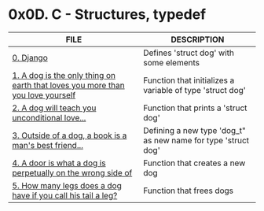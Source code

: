 # 0x0D. C - Structures, typedef

FILE | DESCRIPTION
----|----
[0. Django](./dog.h) | Defines 'struct dog' with some elements
[1. A dog is the only thing on earth that loves you more than you love yourself](./1-init_dog.c) | Function that initializes a variable of type 'struct dog'
[2. A dog will teach you unconditional love...](./2-print_dog.c) | Function that prints a 'struct dog'
[3. Outside of a dog, a book is a man's best friend...](./dog.h) | Defining a new type 'dog_t" as new name for type 'struct dog'
[4. A door is what a dog is perpetually on the wrong side of](./4-new_dog.c) | Function that creates a new dog
[5. How many legs does a dog have if you call his tail a leg?](./5-free_dog.c) | Function that frees dogs
